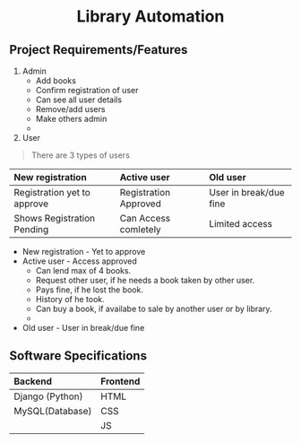 <h1 align = "center"> Library Automation</h1>

## Project Requirements/Features
1. Admin
      * Add books
      * Confirm registration of user
      * Can see all user details
      * Remove/add users
      * Make others admin
      * 
2. User
> There are 3 types of users

|New registration|Active user|Old user|
|:---|:---|:---|
|Registration yet to approve|Registration Approved|User in break/due fine|
|Shows Registration Pending|Can Access comletely|Limited access|

* New registration - Yet to approve
* Active user - Access approved
   - Can lend max of 4 books.
   - Request other user, if he needs a book taken by other user.
   - Pays fine, if he lost the book.
   - History of he took.
   - Can buy a book, if availabe to sale by another user or by library.
   - 
* Old user - User in break/due fine

## Software Specifications
|Backend|Frontend|
|:---|:---|
|Django (Python)|HTML|
MySQL(Database)|CSS|
|   |JS|

